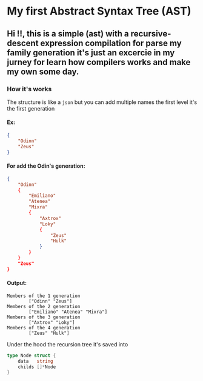 # My first Abstract Syntax Tree (AST)


## Hi !!, this is a simple (ast) with a recursive-descent expression compilation for parse my family generation it's just an excercie in my jurney for learn how compilers works and make my own some day. 


### How it's works

The structure is like a ```json``` but you can add multiple names the first level it's the first generation

#### Ex:
```json
{
    "Odinn"
    "Zeus"
}
```

#### For add the Odin's generation:
```json
{
    "Odinn"
    {
        "Emiliano"
        "Atenea"
        "Mixra"
        {
            "Axtrox"
            "Loky"
            {
                "Zeus"
                "Hulk"
            }
        }
    }
    "Zeus"
}
```
#### Output:
```
Members of the 1 generation
        ["Odinn" "Zeus"]
Members of the 2 generation
        ["Emiliano" "Atenea" "Mixra"]
Members of the 3 generation
        ["Axtrox" "Loky"]
Members of the 4 generation
        ["Zeus" "Hulk"]
```

Under the hood the recursion tree it's saved into 
```go
type Node struct {
	data   string
	childs []*Node
}
```
